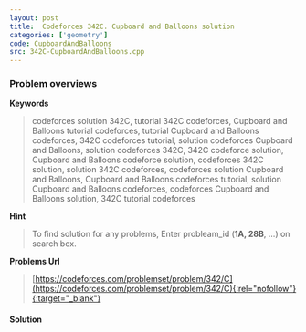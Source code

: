 ```yaml
---
layout: post
title:  Codeforces 342C. Cupboard and Balloons solution
categories: ['geometry']
code: CupboardAndBalloons
src: 342C-CupboardAndBalloons.cpp
---
```

### **Problem overviews**

**Keywords**
> codeforces solution 342C, tutorial 342C codeforces, Cupboard and Balloons tutorial codeforces, tutorial Cupboard and Balloons codeforces, 342C codeforces tutorial, solution codeforces Cupboard and Balloons, solution codeforces 342C, 342C codeforce solution, Cupboard and Balloons codeforce solution, codeforces 342C solution, solution 342C codeforces, codeforces solution Cupboard and Balloons, Cupboard and Balloons codeforces tutorial, solution Cupboard and Balloons codeforces, codeforces Cupboard and Balloons solution, 342C tutorial codeforces

**Hint**
> To find solution for any problems, Enter probleam_id (**1A, 28B**, ...) on search box. 

**Problems Url**
> [https://codeforces.com/problemset/problem/342/C](https://codeforces.com/problemset/problem/342/C){:rel="nofollow"}{:target="_blank"}

#### **Solution**



